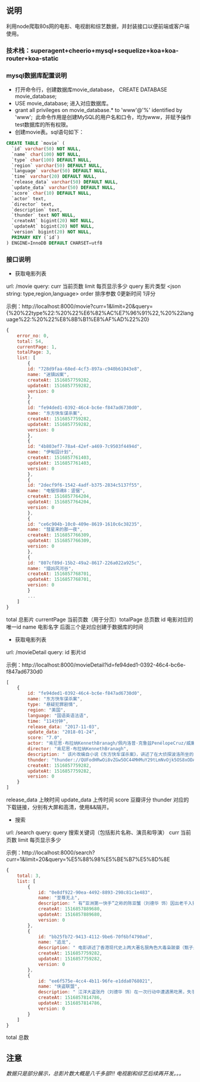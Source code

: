 ## 说明
利用node爬取80s网的电影、电视剧和综艺数据，并封装接口以便前端或客户端使用。

### 技术栈：superagent+cheerio+mysql+sequelize+koa+koa-router+koa-static

### mysql数据库配置说明

* 打开命令行，创建数据库movie_database， CREATE DATABASE movie_database;
* USE movie_database; 进入对应数据库。
* grant all privileges on movie_database.* to 'www'@'%' identified by 'www';  此命令作用是创建MySQL的用户名和口令，均为www，并赋予操作test数据库的所有权限。
* 创建movie表。sql语句如下：

```sql
CREATE TABLE `movie` (
  `id` varchar(50) NOT NULL,
  `name` char(100) NOT NULL,
  `type` char(100) DEFAULT NULL,
  `region` varchar(50) DEFAULT NULL,
  `language` varchar(50) DEFAULT NULL,
  `time` varchar(20) DEFAULT NULL,
  `release_data` varchar(50) DEFAULT NULL,
  `update_data` varchar(50) DEFAULT NULL,
  `score` char(10) DEFAULT NULL,
  `actor` text,
  `director` text,
  `description` text,
  `thunder` text NOT NULL,
  `createAt` bigint(20) NOT NULL,
  `updateAt` bigint(20) NOT NULL,
  `version` bigint(20) NOT NULL,
  PRIMARY KEY (`id`)
) ENGINE=InnoDB DEFAULT CHARSET=utf8
```



### 接口说明

* 获取电影列表

url: /movie  query: curr 当前页数 limit 每页显示多少 query 影片类型 <json string: type,region,language>  order 排序参数 0更新时间 1评分

示例：http://localhost:8000/movie?curr=1&limit=20&query={%20%22type%22:%20%22%E6%82%AC%E7%96%91%22,%20%22language%22:%20%22%E8%8B%B1%E8%AF%AD%22%20}

```javascript
{
	error_no: 0,
	total: 54,
	currentPage: 1,
	totalPage: 3,
	list: [
		{
		id: "728d9faa-68ed-4cf3-897a-c940b61043e8",
		name: "迷镇凶案",
		createAt: 1516857759282,
		updateAt: 1516857759282,
		version: 0
		},
		{
		id: "fe94ded1-0392-46c4-bc6e-f847ad6730d0",
		name: "东方快车谋杀案",
		createAt: 1516857759282,
		updateAt: 1516857759282,
		version: 0
		},
		{
		id: "4b803ef7-78a4-42ef-a469-7c9503f4494d",
		name: "伊甸园计划",
		createAt: 1516857761403,
		updateAt: 1516857761403,
		version: 0
		},
		{
		id: "2decf9f6-1542-4adf-b375-2834c5137f55",
		name: "电锯惊魂8：竖锯",
		createAt: 1516857764204,
		updateAt: 1516857764204,
		version: 0
		},
		{
		id: "ce6c904b-10c0-409e-8619-1610c6c38235",
		name: "彗星来的那一夜",
		createAt: 1516857766309,
		updateAt: 1516857766309,
		version: 0
		},
		{
		id: "807cf89d-15b2-49a2-8617-226a022a925c",
		name: "猎凶风河谷",
		createAt: 1516857768701,
		updateAt: 1516857768701,
		version: 0
		}
		...
	]
}
```

total 总影片 currentPage 当前页数（用于分页）totalPage 总页数 id 电影对应的唯一id  name 电影名字 后面三个是对应创建于数据库的时间

* 获取电影列表

url: /movieDetail  query: id 影片id

示例：http://localhost:8000/movieDetail?id=fe94ded1-0392-46c4-bc6e-f847ad6730d0

```javascript
[
	{
		id: "fe94ded1-0392-46c4-bc6e-f847ad6730d0",
		name: "东方快车谋杀案",
		type: "悬疑犯罪剧情",
		region: "美国",
		language: "国语英语法语",
		time: "114分钟",
		release_data: "2017-11-03",
		update_data: "2018-01-24",
		score: "7.0",
		actor: "肯尼思·布拉纳KennethBranagh/佩内洛普·克鲁兹PenélopeCruz/威廉·达福WillemDafoe/朱迪·丹奇JudiDench/约翰尼·德普JohnnyDepp/乔什·加德JoshGad/德里克·雅各比DerekJacobi/小莱斯利·奥多姆LeslieOdomJr./米歇尔·菲佛MichellePfeiffer/黛西·雷德利DaisyRidley/露西·宝通LucyBoynton/奥利维娅·科尔曼OliviaColman/亚当·加西亚AdamGarcia/米兰达·莱森MirandaRaison/曼努埃尔·加西亚-鲁尔福ManuelGarcia-Rulfo/汤姆·巴特曼TomBateman/马尔万·肯扎里MarwanKenzari/阿拉·萨菲AlaaSafi/谢尔盖·鲍鲁宁SergeiPolunin",
		director: "肯尼思·布拉纳KennethBranagh",
		description: " 该片改编自小说《东方快车谋杀案》，讲述了在大侦探波洛所坐的“东方快车”上，大富翁雷切特死在自己的包厢里，波洛最后成功地解开了一宗谋杀案谜团的故事。 波洛乘上东方快车，夜间三次被吵醒，第二天清晨便发现同车的美国富商雷切尔被人谋杀，死者被人戳了12刀。波洛根据他所观察到的各种可疑迹象以及同车人士的讯问，并结合美国实行的12人陪审团制度等情况进行逻辑推理，揭开一起“集体复仇”案，在东方快车上巧妙破解一宗谋杀案。 ",
		thunder: "thunder://QUFodHRwOi8vZGw5OC44MHMuY29tLmNvOjk5OS8xODAxL+S4nGblv6tj6LCLc+ahiC/kuJxm5b+rY+iwi3PmoYgubXA0Wlo=&&thunder://QUFodHRwOi8vZGw5OC44MHMuY29tLmNvOjk5OS8xODAxL+S4nGblv6tj6LCLc+ahiC/kuJxm5b+rY+iwi3PmoYhfYmQubXA0Wlo=&&",
		createAt: 1516857759282,
		updateAt: 1516857759282,
		version: 0
	}
]
```

release_data 上映时间 update_data 上传时间 score 豆瓣评分 thunder 对应的下载链接，分别有大屏和高清，使用&&隔开。

* 搜索

url: /search  query: query 搜索关键词（包括影片名称、演员和导演） curr 当前页数 limit 每页显示多少

示例：http://localhost:8000/search?curr=1&limit=20&query=%E5%88%98%E5%BE%B7%E5%8D%8E

```javascript
{
	total: 3,
	list: [
		{
			id: "0e8df922-90ea-4492-8893-298c81c1e483",
			name: "至尊无上",
			description: " 有“亚洲第一快手”之称的陈亚蟹（刘德华 饰）因出老千入狱，刑满出狱后，他的搭档Sam（谭咏麟 饰）第一时间令助手波波（关之琳 饰）迎接。亚蟹刚获得自由，便同Sam合演了一出里应外合扮猪吃老虎的好戏。不久，两人受朋友所托，远赴美国调查日本出千团伙，结果顺利为赌场挽回损失，令日本人颜面扫地，日本方面自此寻机报复。Sam在美国结识了富家大小姐童可人（陈玉莲 饰），Sam使出众多浪漫桥段抱得美人归，也令岳父接纳了自己，但代价却是要疏远亚蟹等不体面的朋友。同时，日本出千集团首脑宫本父子加紧了报仇的步骤，亚蟹为搭救Sam，被对方废了自己引以为傲的快手。面对宫本的咄咄逼人，亚蟹与Sam兄弟俩终于再次联手对敌。 ",
			createAt: 1516857889680,
			updateAt: 1516857889680,
			version: 0
		},
		{
			id: "bb25fb72-9413-4112-9be6-70f6bf4790ad",
			name: "追龙",
			description: " 电影讲述了香港现代史上两大著名狠角色大毒枭跛豪（甄子丹饰）、五亿探长雷洛（刘德华饰）的传奇故事。 该片讲述了能打敢拼的伍世豪偷渡来到香港为了长久生存之道，他与心思缜密的探长雷洛联手制霸香港的故事。 上世纪六七十年代，香港由英国殖民，权势腐败、社会混乱。1963年，穷困潦倒的青年阿豪（甄子丹饰）偷渡至香港，抱着“生死有命、富贵在天”之心决意一搏人生。阿豪带着几个兄弟，从九龙城寨底层开始一路刀刃舔血，爬上香港毒品霸主之位，一手掌控香港十大黑帮，江湖人称“跛豪”。而雷洛（刘德华饰）则从一位普通探长一步步爬上华人总探长高位，统领全香港三万警察，手握香港治安“潜规则”。为垄断香港黄赌毒三大经济产业，跛豪与雷洛结拜为兄弟，两人一黑一白两手遮天，权势滔天，家财亿万，独霸香港岛…… ",
			createAt: 1516857759282,
			updateAt: 1516857759282,
			version: 0
		},
		{
			id: "ee6f575e-4cc4-4b11-96fe-e1dda0768021",
			name: "侠盗联盟",
			description: " 江洋大盗张丹（刘德华 饰）在一次行动中遭遇黑吃黑，失手被擒入狱。三年后，出狱的张丹会合老搭档小宝（杨祐宁 饰），与新入伙的叶红（舒淇 饰）联手，在追捕自己多年的法国警探皮埃尔（让•雷诺 饰）眼皮底下盗窃得手。 小试身手之后，张丹找到宝物的买家——与自己情同父子的犯罪组织头目金刚（曾志伟 饰），二人重逢之后，张丹接到新的任务。与此同时，为将张丹一伙人捉拿归案，皮埃尔说服对张丹因爱生恨的前女友Amber（张静初 饰）加入追捕行动。 从戛纳到布拉格，跨越欧洲大陆的猫鼠游戏正激烈上演。几次短兵相接后，张丹的行踪逐渐被皮埃尔掌握。而随着一行人接近终极目标，张丹的真实计划也逐渐浮出水面…… ",
			createAt: 1516857814786,
			updateAt: 1516857814786,
			version: 0
		}
	]
}
```

total 总数 

## 注意

_数据只是部分展示，总影片数大概是八千多部!!!_
_电视剧和综艺后续再开发。。。_


